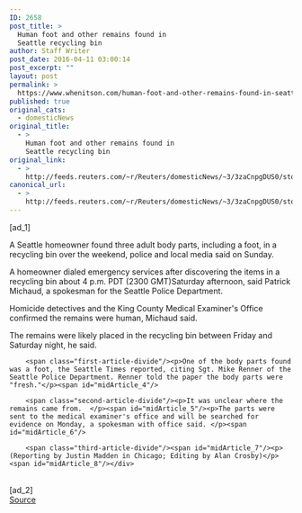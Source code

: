 ```yaml
---
ID: 2658
post_title: >
  Human foot and other remains found in
  Seattle recycling bin
author: Staff Writer
post_date: 2016-04-11 03:00:14
post_excerpt: ""
layout: post
permalink: >
  https://www.whenitson.com/human-foot-and-other-remains-found-in-seattle-recycling-bin/
published: true
original_cats:
  - domesticNews
original_title:
  - >
    Human foot and other remains found in
    Seattle recycling bin
original_link:
  - >
    http://feeds.reuters.com/~r/Reuters/domesticNews/~3/3zaCnpgDUS0/story01.htm
canonical_url:
  - >
    http://feeds.reuters.com/~r/Reuters/domesticNews/~3/3zaCnpgDUS0/story01.htm
---
```

 [ad_1]
<br><div id="articleText">
<span id="midArticle_start"/>

<span class="focusParagraph" readability="6"><p><span class="articleLocatio&lt;/span&gt;n">A Seattle homeowner found three adult body parts, including a foot, in a recycling bin over the weekend, police and local media said on Sunday. </span></p></span><span id="midArticle_0"/><p>A homeowner dialed emergency services after discovering the items in a recycling bin about 4 p.m. PDT (2300 GMT)Saturday afternoon, said Patrick Michaud, a spokesman for the Seattle Police Department. </p><span id="midArticle_1"/><p>Homicide detectives and the King County Medical Examiner's Office confirmed the remains were human, Michaud said. </p><span id="midArticle_2"/><p>The remains were likely placed in the recycling bin between Friday and Saturday night, he said. </p><span id="midArticle_3"/>
        
        <span class="first-article-divide"/><p>One of the body parts found was a foot, the Seattle Times reported, citing Sgt. Mike Renner of the Seattle Police Department. Renner told the paper the body parts were "fresh."</p><span id="midArticle_4"/>
        
        <span class="second-article-divide"/><p>It was unclear where the remains came from.  </p><span id="midArticle_5"/><p>The parts were sent to the medical examiner's office and will be searched for evidence on Monday, a spokesman with office said. </p><span id="midArticle_6"/>
        
        <span class="third-article-divide"/><span id="midArticle_7"/><p> (Reporting by Justin Madden in Chicago; Editing by Alan Crosby)</p><span id="midArticle_8"/></div>
<br>[ad_2]
<br><a href="http://feeds.reuters.com/~r/Reuters/domesticNews/~3/3zaCnpgDUS0/story01.htm">Source </a>